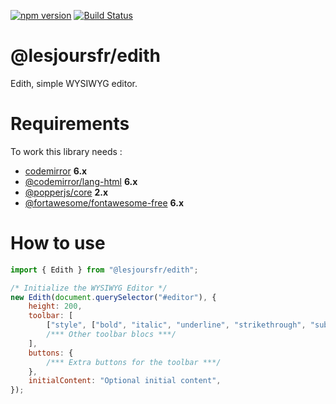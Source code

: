 [![npm version](https://badge.fury.io/js/@lesjoursfr%2Fedith.svg)](https://badge.fury.io/js/@lesjoursfr%2Fedith)
[![Build Status](https://travis-ci.org/lesjoursfr/edith.svg?branch=master)](https://travis-ci.org/lesjoursfr/edith)

# @lesjoursfr/edith

Edith, simple WYSIWYG editor.

# Requirements

To work this library needs :

-   [codemirror](https://www.npmjs.com/package/codemirror) **6.x**
-   [@codemirror/lang-html](https://www.npmjs.com/package/@codemirror/lang-html) **6.x**
-   [@popperjs/core](https://www.npmjs.com/package/@popperjs/core) **2.x**
-   [@fortawesome/fontawesome-free](https://www.npmjs.com/package/@fortawesome/fontawesome-free) **6.x**

# How to use

```javascript
import { Edith } from "@lesjoursfr/edith";

/* Initialize the WYSIWYG Editor */
new Edith(document.querySelector("#editor"), {
	height: 200,
	toolbar: [
		["style", ["bold", "italic", "underline", "strikethrough", "subscript", "superscript", "nbsp", "clear"]],
		/*** Other toolbar blocs ***/
	],
	buttons: {
		/*** Extra buttons for the toolbar ***/
	},
	initialContent: "Optional initial content",
});
```
